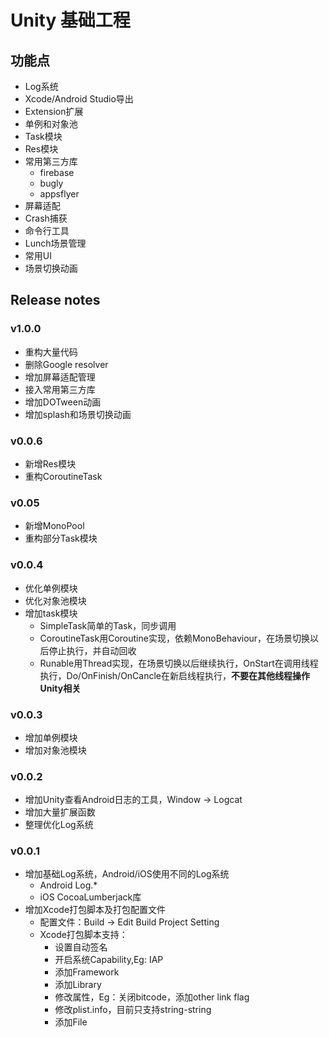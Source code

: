 # Unity 基础工程

## 功能点
- Log系统
- Xcode/Android Studio导出
- Extension扩展
- 单例和对象池
- Task模块
- Res模块
- 常用第三方库
  * firebase
  * bugly
  * appsflyer
- 屏幕适配
- Crash捕获
- 命令行工具
- Lunch场景管理
- 常用UI
- 场景切换动画

## Release notes
### v1.0.0
- 重构大量代码
- 删除Google resolver
- 增加屏幕适配管理
- 接入常用第三方库
- 增加DOTween动画
- 增加splash和场景切换动画

### v0.0.6
- 新增Res模块
- 重构CoroutineTask

### v0.05
- 新增MonoPool
- 重构部分Task模块

### v0.0.4
- 优化单例模块
- 优化对象池模块
- 增加task模块
  * SimpleTask简单的Task，同步调用
  * CoroutineTask用Coroutine实现，依赖MonoBehaviour，在场景切换以后停止执行，并自动回收
  * Runable用Thread实现，在场景切换以后继续执行，OnStart在调用线程执行，Do/OnFinish/OnCancle在新启线程执行，**不要在其他线程操作Unity相关**

### v0.0.3
- 增加单例模块
- 增加对象池模块

### v0.0.2
- 增加Unity查看Android日志的工具，Window -> Logcat
- 增加大量扩展函数
- 整理优化Log系统

### v0.0.1
- 增加基础Log系统，Android/iOS使用不同的Log系统
  * Android Log.*
  * iOS CocoaLumberjack库
- 增加Xcode打包脚本及打包配置文件
  * 配置文件：Build -> Edit Build Project Setting
  * Xcode打包脚本支持：
    - 设置自动签名
    - 开启系统Capability,Eg: IAP
    - 添加Framework
    - 添加Library
    - 修改属性，Eg：关闭bitcode，添加other link flag
    - 修改plist.info，目前只支持string-string
    - 添加File
